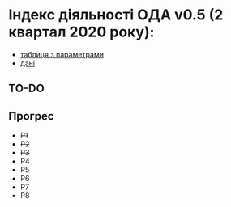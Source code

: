# Індекс діяльності ОДА v0.5 (2 квартал 2020 року): 

* [таблиця з параметрами](https://drive.google.com/drive/folders/139xreTx0BqZTgCuHNOB6lPPRPbiHQ5Eu?usp=sharing)
* [дані](https://docs.google.com/spreadsheets/d/1ceBKHWzE51ogxC5EFibUah67H05VMdyqYlmkYtJtAa0/edit?usp=sharing)

## TO-DO


## Прогрес

* ~~P1~~
* ~~P2~~
* ~~P3~~
* P4
* P5
* P6
* P7
* P8

